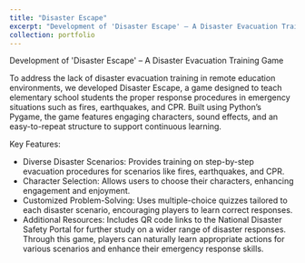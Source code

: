```yaml
---
title: "Disaster Escape"
excerpt: "Development of 'Disaster Escape' – A Disaster Evacuation Training Game<br/><img src='/images/DE-1.png'>"
collection: portfolio
---
```


Development of 'Disaster Escape' – A Disaster Evacuation Training Game

To address the lack of disaster evacuation training in remote education environments, we developed Disaster Escape, a game designed to teach elementary school students the proper response procedures in emergency situations such as fires, earthquakes, and CPR. Built using Python’s Pygame, the game features engaging characters, sound effects, and an easy-to-repeat structure to support continuous learning.

Key Features:

- Diverse Disaster Scenarios: Provides training on step-by-step evacuation procedures for scenarios like fires, earthquakes, and CPR.
- Character Selection: Allows users to choose their characters, enhancing engagement and enjoyment.
- Customized Problem-Solving: Uses multiple-choice quizzes tailored to each disaster scenario, encouraging players to learn correct responses.
- Additional Resources: Includes QR code links to the National Disaster Safety Portal for further study on a wider range of disaster responses.
Through this game, players can naturally learn appropriate actions for various scenarios and enhance their emergency response skills.
